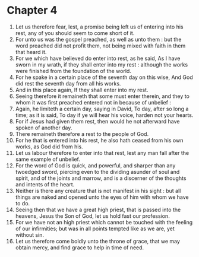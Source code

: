 # Chapter 4

1. Let us therefore fear, lest, a promise being left us of entering into his rest, any of you should seem to come short of it.
2. For unto us was the gospel preached, as well as unto them : but the word preached did not profit them, not being mixed with faith in them that heard it.
3. For we which have believed do enter into rest, as he said, As I have sworn in my wrath, if they shall enter into my rest : although the works were finished from the foundation of the world.
4. For he spake in a certain place of the seventh day on this wise, And God did rest the seventh day from all his works.
5. And in this place again, If they shall enter into my rest.
6. Seeing therefore it remaineth that some must enter therein, and they to whom it was first preached entered not in because of unbelief :
7. Again, he limiteth a certain day, saying in David, To day, after so long a time; as it is said, To day if ye will hear his voice, harden not your hearts.
8. For if Jesus had given them rest, then would he not afterward have spoken of another day.
9. There remaineth therefore a rest to the people of God.
10. For he that is entered into his rest, he also hath ceased from his own works, as God did from his.
11. Let us labour therefore to enter into that rest, lest any man fall after the same example of unbelief.
12. For the word of God is quick, and powerful, and sharper than any twoedged sword, piercing even to the dividing asunder of soul and spirit, and of the joints and marrow, and is a discerner of the thoughts and intents of the heart.
13. Neither is there any creature that is not manifest in his sight : but all things are naked and opened unto the eyes of him with whom we have to do.
14. Seeing then that we have a great high priest, that is passed into the heavens, Jesus the Son of God, let us hold fast our profession.
15. For we have not an high priest which cannot be touched with the feeling of our infirmities; but was in all points tempted like as we are, yet without sin.
16. Let us therefore come boldly unto the throne of grace, that we may obtain mercy, and find grace to help in time of need.

